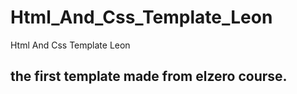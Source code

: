 # Html_And_Css_Template_Leon
Html And Css Template Leon
## the first template made from elzero course.
